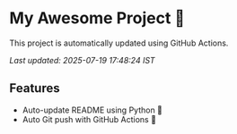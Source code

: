 # My Awesome Project 🚀

This project is automatically updated using GitHub Actions.

_Last updated: 2025-07-19 17:48:24 IST_

## Features
- Auto-update README using Python 🐍
- Auto Git push with GitHub Actions 🤖

